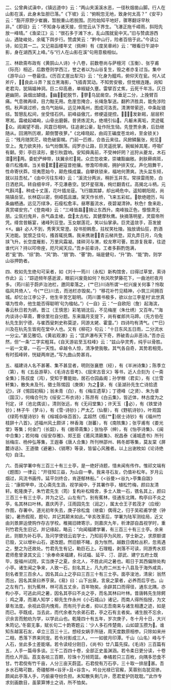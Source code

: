 <!-- { "loadSidebar": true } -->
二、公曾典试滇中，《镇远道中》云：“两山夹溪溪水恶，一径秋烟凿山脚。行人在山影在溪，此身未坠胆已落。”《下坡》云：“俯睨忽无地，致身何太高？”《安平》云：“豁开原野少崔巍，暂脱重山若脱围。历险始知平地好，骤寒翻讶早秋非。”《即目》云：“不知身与诸天接，但觉云从下界生。飞瀑正拖千嶂雨，斜阳先放一峰晴。”《渔梁江》云：“很石多于滩下水，乱山围就瓮中天。”旧与赞虞游西山，遇陡峻处，余辄下舆步行。赞虞笑云：“黔中山行，险者百倍于此。”今读公诗，如见其一二。又记易函楼年丈（佩绅）有《度吴章岭》云：“眼看日午湖中影，身在湖西天上峰。”与“行人在山影在溪”句用意极相似。

三、林欧斋布政有《黄鹄山人诗》十八卷，前数卷尚与萨檀河（玉衡）、张亨甫（际亮）相近，后数卷则学西江，誉之者以为山谷复生，毁之者亦复过当。集中《游华山》一卷最佳。《历百丈崖出犁沟》云：“化身为醯鸡，俯仰天在瓮。何人试斧斤，良此斗弄？岌立黑海影，飞插青冥动。不知势安极，但觉根连踵。询知老君沟，犹隔媪神洞。巨ニ仰高悬，单椒疑久壅。雷擘百丈焦，云死千年冻。仄日避幽阴，袅烟出罅缝。幽蛇脱节，蓼乌鼠凿空。外垂足二分，上挽臂百痛。气息微再续，目力黜无用。危崖忽掩合，长绳急掣送。翻矜济胜具，能免涉险恫。秋声飒过桥，虫鸟气始纵。远见神禹州，图成河洛贡。清渭带萦迥，中条趾错综。暂憩乱松间，坐受怪石供。前峰益傲兀，修绠遥提控。发新耜，层层积寒淞。霜棱起嶙峋，山骨出磨磐。昔贤炼泥丸，绝境引仙。凡躯未离垢，灵迹辄众。阊阖望不扃，风霆日相哄。往追谢公豪，耻作阮生恸。先登贾余勇，后劲继随从。回溯所历艰，颠倒警夜萝。”《北峰晓起，由阎王碥度苍龙岭，至金锁关》云：“残月随冥茫，晓色破窗幌。门前一匹练，合沓云来往。风掀鳞鬣张，宛见空上。鬼力欲夹持，仙气纷飘荡。阎罗亦让路，巨灵遥抚掌。婉蜒掉其尾，呼吸Г有颡。旁氵亭巨渎形，曼引秋霆响。安知舜禹前，不受神奸罔？巡狩从夔龙，木石潜罔两。委蛇俨绅带，扶翼余栏晃。众峦忽收束，崇墉豁幽敞。剥肤藓病斑，奋爪松搔痒。当关极累，避寇昔抢攘。惨澹叩帝阍，拥护排天仗。声化阻舞干，性命寄伏莽。坦夷愿始今，颠危倏成曩。自攀铁锁来，福地何萧爽。洗头盆东倾，就以拄吾杖。”《由中污往东峰》云：“溪流分两派，稍折玉井东。常挟雷雨势，白日洒悲风。转自细辛坪，不见瀑悬空。犹环星宿海，绚烂翻青红。高揭北斗柄，元气斟鸿。种成十丈莲，花叶插龙蓰。飞行蹑其罅，却出崎危中。遥知朝阳观，尚隔镇岳官。长林窈以密，侧嶂孤且雄。架天作长桥，飞来五彩虹。欹绝磴历，叫条幽栖通。远见万绿净，石瘦松愈丰。昼寒蓄流水，夜碧凝清钟。秋色忄詹来赴，真赏嗟安穷。”《登南峰》云：“三峰皆磊，揖让东西升。南峰独正色，懔懔肃无朋。尘氛扫鬼井，杀气森圭棱。盘太古松，其健摩秋鹰。抉摘落明星，灵窟帝所凭。绛宫昔觞宴，诸峰列豆登。玉女献莲花，笑以仙掌承。巨灵遥敛手，苔发披。幽礻必人不到，秀霁天常澄。投书拒韩愈，拄杖笑杜陵。独放谪仙狂，酌酒天池能。犹恨乏佳句，搔首辄抚膺。我来携谢，青云梯共登。双丸弄日月，乌兔挟飞升。长空度雁影，万里风霜凝。揉碎河与渭，蛟龙寒可罾。胜游复我辈，往迹谁代兴？持以叩帝座，咫尺闻天应。”吾乡前辈诗，工者多斟酌饱满，若“瓮”韵、“综”韵、“风”韵、“朋”韵、“罾”韵，端是健句，“升”韵、“能”韵，则学山谷押韵者。

四、枚如先生绝句可采者，如《刘十一筠川（永松）新构馆舍，曰得过草堂，索诗作此》云：“踪迹频年感逝波，眼前兴废竟如何？秋风吹梦藤花下，一曲池栏夜月多。（筠川前于蔚庐治池栏，邀同辈落之，{艹巳}川诗所谓‘一栏兴废关何事？怜取临风共倚人’。今{艹巳}川去，而池栏亦毁矣。”）“移花补竹见精神，小筑三间拥百城。却忆台江李公子，他生辛苦乞聪明。（筠川置书极多，欲以台江李星村‘此世真堪为性命，他生能否得聪明’句为楹帖。”）《一自》云：“一自欧阳（詹）起海滨，春云秋日若为妍。晋江（王慎思）彩笔销沈后，不见梅崖（朱仕绣）又百年。”“海内谈诗小草斋，曹徐里社自分题。东来蹋月支提下，尚有崔郎共马蹄。（先方伯在杭先生到宁德，与崔西叟刺史称莫逆，同游太姥、霍童。”）四诗均有清气。{艹巳}川及在杭先生皆宛在堂中人也。又有《柳花》句云：“十日东风五日雨，二分流水一分尘。”甚见雅切。《黄岩观瀑》云；“匡庐瀑布天下奇，界破青山非恶诗。”吾亦云然，但“一条”二字实粗耳。《自天游岩至玉柱峰》云：“兹山孕灵秀，纯乎以骨胜。一岩一文章，一石一天性。卓越令人惊，清净使我敬。其气各自奇，其势若相竞。有时孤峰转，恍疑两岸迸。”写九曲山势甚肖。

五、福建诗人名不甚著、集不甚显者，明则张襄愍（经），有《半洲诗集》；陈季立（第），有《五岳游草》、《毛诗古音考》、《屈宋古音义》等书，近人合刻为《一斋全集》；陈叔度（鸿），受知于曹能始，居石仓园淼阁；孙学稼（君实），有《兰雪轩集》，散失未及刊，徵士陈惕园（庚焕）为之录，有《圣湖孙先生亡诗拾遗记》，详《惕园初稿》；翁未青（白），有《梅庄遗草》；丁德峰（之贤）、朱为章（国汉），何梅合刊为《绥安二布衣诗》；陈昂有《白云集》，皆近体，林古度为之刊定，详（池北偶谈）。清则张远，有《无闷堂集》；许天玉（必），有《铁堂诗钞》；林子牛（梦斗），有《雪诗钞》；严太乙（仙藜），有《野航诗钞》，叶观国《绿筠书屋诗钞》有《榕城杂咏百首》，孟超然《瓶{艹}居士诗钞》有《福州竹枝辞十八首》，述福州风土颇详；林香海（澍蕃），有《南陔集》；张亨甫有《娄光堂》等集；何金门（长韶），有《敝帚斋集》；张怡亭（绅），有《怡亭诗集》、《闽中合集》；若何梅《绥安存雅》、郑王臣《莆风清籁集》、祝昌泰《浦城遗书》所刊翁梅庄、杨仲弘等集，王遐春《唐人合集》所刊林邵州、韩冬郎等集，莫友棠《屏麓诗话》、王道徵《避暑》、《销寒》等录，皆留心风雅者。以上出谢枚如《论诗绝句》自注。

六、吾闽学署中有三百三十有三士亭，是一绝好诗题，惜未闻有传作。惟祁文端有《题图》一律云：“开径知三益，为山自一拳。我来寻石友，仍值补松年。岁月云烟过，风流书画传。延平剑终合，肯逐郁林船。”《<谷曼><谷九>亭集自跋》云：“康熙甲申，沈心斋先生涵，视学闽中，于其署作亭，植松竹梅，颜曰友清轩。乾隆庚子，朱竹君先生（筠）复构补松精舍，多士人致一石，镌名其上，颜曰三百三十有三士亭，并为之记。山左有门，别有蕉林，径通东北隅，构亭曰不炎之亭，名其林曰叶林。嘉庆丙子，汪雨园先生（润之），属太仓王子若茂才（应绶）作图，存署中。道光初年失去，庚子徐松龛（继畲）偶得之，归于吴崧甫学使（钟骏）。暑热假观，题句，并记其颠末如此。”辛亥改革后，学署为陆军测绘局，近又由刘景屏运使购作存古学校。椎揭旧碑寄示，则嘉庆九年，析津邵自昌视学时，重刊竹君先生旧记，并记缘起，略云：“向闻福建学署，有三百三十有三士亭。余来此，则额为补石亭。及问学使钱云岩学士，乃知前亭为风败，学士新之，求原额谓已毁，又以增补山石，遂改题。然旧额不睹，良为怅然。越数日偶检丛积，忽焉遇之，整之为还故处。竹君先生有记，勒巨石上。石理粗，剥落不可读，同游秀水郑君师愈曾录其文云：‘余奉命来福建，科试福、延平、汀、邵武、建宁五府士既毕，旋福州试院，实当庚子之夏。余北人，不胜此间之暑也。暇日于其西偏隙处构小亭。诸生闻之争来，人致一石，刻名其上，凡九府二州五十八县及于海外咸具，刻名者至三百余人。因名其山上之亭曰三百三十有三士亭。面亭浚池，清泉氵翁然而出，因名其泉曰养亨泉。《易》曰：山下出泉。言泉之蒙者，必养而后亨也。山之左有门，别为蕉林，林可高五丈余，百年物矣。余辟其口而得径，通东北隅，亦构小亭，可逃此间之暑，因名其亭曰不炎之亭，而名其林曰叶林。昔唐韩先生除鳄氵鸡之潭，而潮人知学；柳先生作永州《小石城山》诸记，而南人得所指授，为文章有法度。余视此窃内愧焉，而有托于此者，抑以志吾南来与诸生相遭之迹，如是而已。亭既成，当去此，而代余者为余弟石君，亭之石有主者矣。诸生脱不忘余，识余言而勉劝为学，以学此山也。乾隆四十有五年，岁次庚子，冬十月十日，大兴朱筠记。’冬窗无事，赋长句二十韵寄题云：‘少人多石传楚南，山如碧玉攒为。谁知东越富石友，卓立三百三十三。想经女娲手所链，周天度数原相参。只除如来卅二相，悉落下界来同宠。若令对影成三人，一一如彼月印潭。千山（山名）峰与千人石，坐此多士差能堪。若令读经分刚日，《尚书》廿八篇先探。《毛诗》三百篇有五，人手一篇毋多谈。三千二百四十卷，全部正史虽渊涵。若令柔日更分读，十卷而俭人开函。荔支各啖三百颗，珍珠十万倾筠篮。奉橘若只三百枚，向隅多恐食不甘。竹君傥有竹千亩，人分三亩天蔚蓝。石君傥有万石亭，三十取一排层甚。吾乡水石略可数，奇礓郁林<谷牙>且<谷含>。吟台光禄已官廨，芙蓉别岛犹双骖。颇闻此亭落人手，巧偷豪夺纷负担。未知散失剩几许，愿君爱护防耽耽。’”此作专求刻画数目，虽蒙算博士之诮，所不恤矣。

